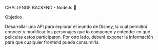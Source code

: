 CHALLENGE BACKEND - NodeJs
🚀

Objetivo

Desarrollar una API para explorar el mundo de Disney, la cual permitirá conocer y modificar los
personajes que lo componen y entender en qué películas estos participaron. Por otro lado, deberá
exponer la información para que cualquier frontend pueda consumirla.

